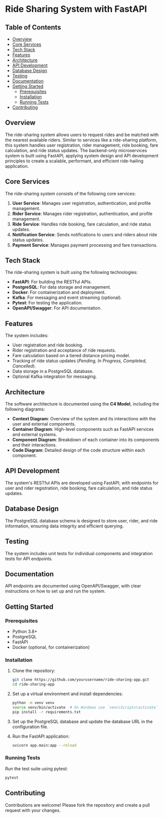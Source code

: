 # Ride Sharing System with FastAPI

## Table of Contents
- [Overview](#overview)
- [Core Services](#core-services)
- [Tech Stack](#tech-stack)
- [Features](#features)
- [Architecture](#architecture)
- [API Development](#api-development)
- [Database Design](#database-design)
- [Testing](#testing)
- [Documentation](#documentation)
- [Getting Started](#getting-started)
  - [Prerequisites](#prerequisites)
  - [Installation](#installation)
  - [Running Tests](#running-tests)
- [Contributing](#contributing)

## Overview

The ride-sharing system allows users to request rides and be matched with the nearest available riders. Similar to services like a ride-sharing platform, this system handles user registration, rider management, ride booking, fare calculation, and ride status updates. The backend-only microservices system is built using FastAPI, applying system design and API development principles to create a scalable, performant, and efficient ride-hailing application.

## Core Services
The ride-sharing system consists of the following core services:

1. **User Service**: Manages user registration, authentication, and profile management.
2. **Rider Service**: Manages rider registration, authentication, and profile management.
3. **Ride Service**: Handles ride booking, fare calculation, and ride status updates.
4. **Notification Service**: Sends notifications to users and riders about ride status updates.
5. **Payment Service**: Manages payment processing and fare transactions.

## Tech Stack
The ride-sharing system is built using the following technologies:

- **FastAPI**: For building the RESTful APIs.
- **PostgreSQL**: For data storage and management.
- **Docker**: For containerization and deployment.
- **Kafka**: For messaging and event streaming (optional).
- **Pytest**: For testing the application.
- **OpenAPI/Swagger**: For API documentation.

## Features
The system includes:
+ User registration and ride booking.
+ Rider registration and acceptance of ride requests.
+ Fare calculation based on a tiered distance pricing model.
+ Tracking of ride status updates (_Pending, In Progress, Completed, Cancelled_).
+ Data storage in a PostgreSQL database.
+ Optional Kafka integration for messaging.

## Architecture
The software architecture is documented using the **C4 Model**, including the following diagrams:
- **Context Diagram**: Overview of the system and its interactions with the user and external components.
- **Container Diagram**: High-level components such as FastAPI services and external systems.
- **Component Diagram**: Breakdown of each container into its components and their interactions.
- **Code Diagram**: Detailed design of the code structure within each component.

## API Development
The system's RESTful APIs are developed using FastAPI, with endpoints for user and rider registration, ride booking, fare calculation, and ride status updates.

## Database Design
The PostgreSQL database schema is designed to store user, rider, and ride information, ensuring data integrity and efficient querying.

## Testing
The system includes unit tests for individual components and integration tests for API endpoints.

## Documentation
API endpoints are documented using OpenAPI/Swagger, with clear instructions on how to set up and run the system.

## Getting Started
### Prerequisites
- Python 3.8+
- PostgreSQL
- FastAPI
- Docker (optional, for containerization)

### Installation
1. Clone the repository:
    ```bash
    git clone https://github.com/yourusername/ride-sharing-app.git
    cd ride-sharing-app
    ```

2. Set up a virtual environment and install dependencies:
    ```bash
    python -m venv venv
    source venv/bin/activate  # On Windows use `venv\Scripts\activate`
    pip install -r requirements.txt
    ```

3. Set up the PostgreSQL database and update the database URL in the configuration file.

4. Run the FastAPI application:
    ```bash
    uvicorn app.main:app --reload
    ```

### Running Tests
Run the test suite using pytest:
```bash
pytest
```

## Contributing
Contributions are welcome! Please fork the repository and create a pull request with your changes.


